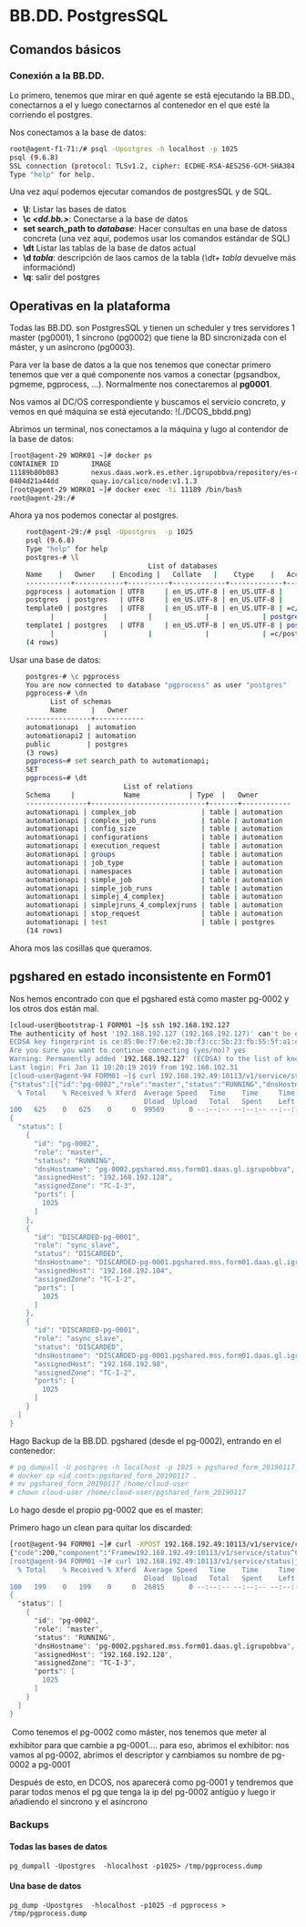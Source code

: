 # BB.DD. PostgresSQL

## Comandos básicos

### Conexión a la BB.DD.

Lo primero, tenemos que mirar en qué agente se está ejecutando la BB.DD., conectarnos a el y luego conectarnos al contenedor en el que esté la corriendo el postgres.

Nos conectamos a la base de datos:  

~~~ bash
root@agent-f1-71:/# psql -Upostgres -h localhost -p 1025
psql (9.6.8)
SSL connection (protocol: TLSv1.2, cipher: ECDHE-RSA-AES256-GCM-SHA384, bits: 256, compression: off)
Type "help" for help.
~~~

Una vez aquí podemos ejecutar comandos de postgresSQL y de SQL.

* **\l**: Listar las bases de datos
* **\c _<dd.bb.>_**: Conectarse a la base de datos
* **set search_path to _database_**: Hacer consultas en una base de datoss concreta (una vez aquí, podemos usar los comandos estándar de SQL)
* **\dt** Listar las tablas de la base de datos actual
* **\d _tabla_**: descripción de laos camos de la tabla (_\dt+ tabla_ devuelve más informaciónd)
* **\q**: salir del postgres

## Operativas en la plataforma

Todas las BB.DD. son PostgresSQL y tienen un scheduler y tres servidores 1 master (pg0001), 1 síncrono (pg0002) que tiene la BD sincronizada con el máster, y un asíncrono (pg0003).

Para ver la base de datos a la que nos tenemos que conectar primero tenemos que ver a qué componente nos vamos a conectar (pgsandbox, pgmeme, pgprocess, ...). Normalmente nos conectaremos al **pg0001**.

Nos vamos al DC/OS correspondiente y buscamos el servicio concreto, y vemos en qué máquina se está ejecutando:
!(./DCOS_bbdd.png)

Abrimos un terminal, nos conectamos a la máquina y lugo al contendor de la base de datos:

~~~ bash
[root@agent-29 WORK01 ~]# docker ps
CONTAINER ID        IMAGE                                                                                         COMMAND                  CREATED             STATUS              PORTS               NAMES
11189b80b083        nexus.daas.work.es.ether.igrupobbva/repository/es-docker/stratio/postgresql-community:1.1.2   "/docker-entrypoint.s"   7 days ago          Up 7 days                               mesos-3b70088e-c349-46aa-8def-41a845347e85-S15.dbd74146-cfd1-4db6-b7d6-b974f30c0073
0404d21a44dd        quay.io/calico/node:v1.1.3                                                                    "start_runit"            8 days ago          Up 8 days                               calico-node
[root@agent-29 WORK01 ~]# docker exec -ti 11189 /bin/bash
root@agent-29:/# 
~~~

Ahora ya nos podemos conectar al postgres.

~~~ bash
    root@agent-29:/# psql -Upostgres  -p 1025 
    psql (9.6.8)
    Type "help" for help
    postgres-# \l
                                  List of databases
    Name    |   Owner    | Encoding |   Collate   |    Ctype    |   Access privileges   
    -----------+------------+----------+-------------+-------------+-----------------------
    pgprocess | automation | UTF8     | en_US.UTF-8 | en_US.UTF-8 | 
    postgres  | postgres   | UTF8     | en_US.UTF-8 | en_US.UTF-8 | 
    template0 | postgres   | UTF8     | en_US.UTF-8 | en_US.UTF-8 | =c/postgres          +
          |            |          |             |             | postgres=CTc/postgres
    template1 | postgres   | UTF8     | en_US.UTF-8 | en_US.UTF-8 | postgres=CTc/postgres+
          |            |          |             |             | =c/postgres
    (4 rows)
~~~

Usar una base de datos:

~~~ bash
    postgres-# \c pgprocess
    You are now connected to database "pgprocess" as user "postgres"
    pgprocess-# \dn
          List of schemas
          Name      |   Owner    
    ----------------+------------
    automationapi  | automation
    automationapi2 | automation
    public         | postgres
    (3 rows)
    pgprocess=# set search_path to automationapi;
    SET
    pgprocess=# \dt
                            List of relations
    Schema     |            Name            | Type  |   Owner    
    ---------------+----------------------------+-------+------------
    automationapi | complex_job                | table | automation
    automationapi | complex_job_runs           | table | automation
    automationapi | config_size                | table | automation
    automationapi | configurations             | table | automation
    automationapi | execution_request          | table | automation
    automationapi | groups                     | table | automation
    automationapi | job_type                   | table | automation
    automationapi | namespaces                 | table | automation
    automationapi | simple_job                 | table | automation
    automationapi | simple_job_runs            | table | automation
    automationapi | simplej_4_complexj         | table | automation
    automationapi | simplejruns_4_complexjruns | table | automation
    automationapi | stop_request               | table | automation
    automationapi | test                       | table | postgres
    (14 rows)
~~~
Ahora mos las cosillas que queramos.

## pgshared en estado inconsistente en Form01

Nos hemos encontrado con que el pgshared está como master pg-0002 y los otros dos están mal.

~~~ bash
[cloud-user@bootstrap-1 FORM01 ~]$ ssh 192.168.192.127
The authenticity of host '192.168.192.127 (192.168.192.127)' can't be established.
ECDSA key fingerprint is ce:85:0e:f7:6e:e2:3b:f3:cc:5b:23:fb:55:5f:a1:c9.
Are you sure you want to continue connecting (yes/no)? yes
Warning: Permanently added '192.168.192.127' (ECDSA) to the list of known hosts.
Last login: Fri Jan 11 10:20:19 2019 from 192.168.102.31
[cloud-user@agent-94 FORM01 ~]$ curl 192.168.192.49:10113/v1/service/status
{"status":[{"id":"pg-0002","role":"master","status":"RUNNING","dnsHostname":"pg-0002.pgshared.mss.form01.daas.gl.igrupobbva","assignedHost":"192.168.192.128","assignedZone":"TC-I-3","ports":[1025]},{"id":"DISCARDED-pg-0001","role":"sync_slave","status":"DISCARDED","dnsHostname":"DISCARDED-pg-0001.pgshared.mss.form01.daas.gl.igrupobbva","assignedHost":"192.168.192.104","assignedZone":"TC-I-2","ports":[1025]},{"id":"DISCARDED-pg-0001","role":"async_slave","status":"DISCARDED","dnsHostname":"DISCARDED-pg-0001.pgshared.mss.form01.daas.gl.igrupobbva","assignedHost":"192.168.192.98","assignedZone":"TC-I-2","ports":[1025]}]}[cloud-user@agent-94 FORM01 ~]$ curl 192.168.192.49:10113/v1/service/status|jq
  % Total    % Received % Xferd  Average Speed   Time    Time     Time  Current
                                 Dload  Upload   Total   Spent    Left  Speed
100   625    0   625    0     0  99569      0 --:--:-- --:--:-- --:--:--  101k
{
  "status": [
    {
      "id": "pg-0002",
      "role": "master",
      "status": "RUNNING",
      "dnsHostname": "pg-0002.pgshared.mss.form01.daas.gl.igrupobbva",
      "assignedHost": "192.168.192.128",
      "assignedZone": "TC-I-3",
      "ports": [
        1025
      ]
    },
    {
      "id": "DISCARDED-pg-0001",
      "role": "sync_slave",
      "status": "DISCARDED",
      "dnsHostname": "DISCARDED-pg-0001.pgshared.mss.form01.daas.gl.igrupobbva",
      "assignedHost": "192.168.192.104",
      "assignedZone": "TC-I-2",
      "ports": [
        1025
      ]
    },
    {
      "id": "DISCARDED-pg-0001",
      "role": "async_slave",
      "status": "DISCARDED",
      "dnsHostname": "DISCARDED-pg-0001.pgshared.mss.form01.daas.gl.igrupobbva",
      "assignedHost": "192.168.192.98",
      "assignedZone": "TC-I-2",
      "ports": [
        1025
      ]
    }
  ]
}
~~~

Hago Backup de la BB.DD. pgshared (desde el pg-0002), entrando en el contenedor: 

~~~ bash
# pg_dumpall -U postgres -h localhost -p 1025 > pgshared_form_20190117```
# docker cp <id_cont>:pgshared_form_20190117 .
# mv pgshared_form_20190117 /home/cloud-user
# chown cloud-user /home/cloud-user/pgshared_form_20190117
~~~

Lo hago desde el propio pg-0002 que es el master:

Primero hago un clean para quitar los discarded:
~~~ bash
[root@agent-94 FORM01 ~]# curl -XPOST 192.168.192.49:10113/v1/service/clean
{"code":200,"component":"Framew192.168.192.49:10113/v1/service/status^C
[root@agent-94 FORM01 ~]# curl 192.168.192.49:10113/v1/service/status|jq
  % Total    % Received % Xferd  Average Speed   Time    Time     Time  Current
                                 Dload  Upload   Total   Spent    Left  Speed
100   199    0   199    0     0  26815      0 --:--:-- --:--:-- --:--:-- 33166
{
  "status": [
    {
      "id": "pg-0002",
      "role": "master",
      "status": "RUNNING",
      "dnsHostname": "pg-0002.pgshared.mss.form01.daas.gl.igrupobbva",
      "assignedHost": "192.168.192.128",
      "assignedZone": "TC-I-3",
      "ports": [
        1025
      ]
    }
  ]
}
~~~

Como tenemos el pg-0002 como máster, nos tenemos que meter al exhibitor para que cambie a pg-0001.... 
para eso, abrimos el exhibitor: nos vamos al pg-0002, abrimos el descriptor y cambiamos su nombre de pg-0002 a pg-0001

Después de esto, en DCOS, nos aparecerá como pg-0001 y tendremos que parar todos menos el pg que tenga la ip del pg-0002 antigüo y luego ir añadiendo el sincrono y el asíncrono


### Backups

#### Todas las bases de datos

`pg_dumpall -Upostgres  -hlocalhost -p1025> /tmp/pgprocess.dump`


#### Una base de datos

`pg_dump -Upostgres  -hlocalhost -p1025 -d pgprocess > /tmp/pgprocess.dump`

